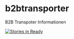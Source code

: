 # b2btransporter
B2B Transpoter Informationen

[![Stories in Ready](https://badge.waffle.io/conuti-das/b2btransporter.svg?label=ready&title=Ready)](http://waffle.io/conuti-das/b2btransporter)
